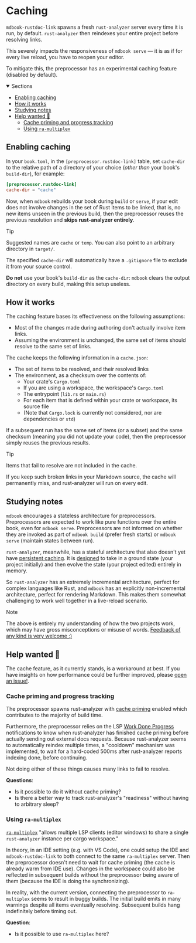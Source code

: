 # Caching

`mdbook-rustdoc-link` spawns a fresh `rust-analyzer` server every time it is run, by
default. `rust-analyzer` then reindexes your entire project before resolving links.

This severely impacts the responsiveness of `mdbook serve` — it is as if for every live
reload, you have to reopen your editor.

To mitigate this, the preprocessor has an experimental caching feature (disabled by
default).

<details class="toc" open>
  <summary>Sections</summary>

- [Enabling caching](#enabling-caching)
- [How it works](#how-it-works)
- [Studying notes](#studying-notes)
- [Help wanted 🙌](#help-wanted-)
  - [Cache priming and progress tracking](#cache-priming-and-progress-tracking)
  - [Using `ra-multiplex`](#using-ra-multiplex)

</details>

## Enabling caching

In your `book.toml`, in the `[preprocessor.rustdoc-link]` table, set `cache-dir` to the
relative path of a directory of your choice (_other than_ your book's `build-dir`), for
example:

```toml
[preprocessor.rustdoc-link]
cache-dir = "cache"
```

Now, when `mdbook` rebuilds your book during `build` or `serve`, if your edit does not
involve changes in the set of Rust items to be linked, that is, no new items unseen in
the previous build, then the preprocessor reuses the previous resolution and **skips
rust-analyzer entirely**.

> [!TIP]
>
> Suggested names are `cache` or `temp`. You can also point to an arbitrary directory in
> `target/`.
>
> The specified `cache-dir` will automatically have a `.gitignore` file to exclude it
> from your source control.
>
> **Do not** use your book's `build-dir` as the `cache-dir`: `mdbook` clears the output
> directory on every build, making this setup useless.

## How it works

The caching feature bases its effectiveness on the following assumptions:

- Most of the changes made during authoring don't actually involve item links.
- Assuming the environment is unchanged, the same set of items should resolve to the
  same set of links.

The cache keeps the following information in a `cache.json`:

- The set of items to be resolved, and their resolved links
- The environment, as a checksum over the contents of:
  - Your crate's `Cargo.toml`
  - If you are using a workspace, the workspace's `Cargo.toml`
  - The entrypoint (`lib.rs` or `main.rs`)
  - For each item that is defined within your crate or workspace, its source file
  - (Note that `Cargo.lock` is currently not considered, nor are dependencies or `std`)

If a subsequent run has the same set of items (or a subset) and the same checksum
(meaning you did not update your code), then the preprocessor simply reuses the previous
results.

> [!TIP]
>
> Items that fail to resolve are not included in the cache.
>
> If you keep such broken links in your Markdown source, the cache will permanently
> miss, and rust-analyzer will run on every edit.

## Studying notes

`mdbook` encourages a stateless architecture for preprocessors. Preprocessors are
expected to work like pure functions over the entire book, even for `mdbook serve`.
Preprocessors are not informed on whether they are invoked as part of `mdbook build`
(prefer fresh starts) or `mdbook serve` (maintain states between run).

`rust-analyzer`, meanwhile, has a stateful architecture that also doesn't yet have
[persistent caching][ra-persistent-cache]. It is [designed][ra-architecture] to take in
a ground state (your project initially) and then evolve the state (your project edited)
entirely in memory.

So `rust-analyzer` has an extremely incremental architecture, perfect for complex
languages like Rust, and `mdbook` has an explicitly non-incremental architecture,
perfect for rendering Markdown. This makes them somewhat challenging to work well
together in a live-reload scenario.

> [!NOTE]
>
> The above is entirely my understanding of how the two projects work, which may have
> gross misconceptions or misuse of words. [Feedback of any kind is very welcome
> :)][gh-issues]

## Help wanted 🙌

The cache feature, as it currently stands, is a workaround at best. If you have insights
on how performance could be further improved, please [open an issue!][gh-issues].

### Cache priming and progress tracking

The preprocessor spawns rust-analyzer with [cache priming][ra-cache-priming] enabled
which contributes to the majority of build time.

Furthermore, the preprocessor relies on the LSP [Work Done
Progress][lsp-work-done-progress] notifications to know when rust-analyzer has finished
cache priming before actually sending out external docs requests. Because rust-analyzer
seems to automatically reindex multiple times, a "cooldown" mechanism was implemented,
to wait for a hard-coded 500ms after rust-analyzer reports indexing done, before
continuing.

Not doing either of these things causes many links to fail to resolve.

**Questions**:

- Is it possible to do it without cache priming?
- Is there a better way to track rust-analyzer's "readiness" without having to arbitrary
  sleep?

### Using `ra-multiplex`

[`ra-multiplex`] "allows multiple LSP clients (editor windows) to share a single
`rust-analyzer` instance per cargo workspace."

In theory, in an IDE setting (e.g. with VS Code), one could setup the IDE and
`mdbook-rustdoc-link` to both connect to the same `ra-multiplex` server. Then the
preprocessor doesn't need to wait for cache priming (the cache is already warm from IDE
use). Changes in the workspace could also be reflected in subsequent builds without the
preprocessor being aware of them (because the IDE is doing the synchronizing).

In reality, with the current version, connecting the preprocessor to `ra-multiplex`
seems to result in buggy builds. The initial build emits in many warnings despite all
items eventually resolving. Subsequent builds hang indefinitely before timing out.

**Question**:

- Is it possible to use `ra-multiplex` here?

<!-- prettier-ignore-start -->

[gh-issues]: https://github.com/tonywu6/mdbookkit/issues
[lsp-work-done-progress]: https://microsoft.github.io/language-server-protocol/specifications/lsp/3.17/specification/#workDoneProgress
[ra-architecture]: https://rust-analyzer.github.io/book/contributing/architecture.html#:~:text=The%20analyzer%20keeps%20all%20this%20input%20data%20in%20memory%20and%20never%20does%20any%20IO.
[ra-cache-priming]: https://rust-analyzer.github.io/book/configuration.html?highlight=cache%20priming#configuration
[ra-persistent-cache]: https://github.com/rust-lang/rust-analyzer/issues/4712
[`ra-multiplex`]: https://github.com/pr2502/ra-multiplex

<!-- prettier-ignore-end -->

